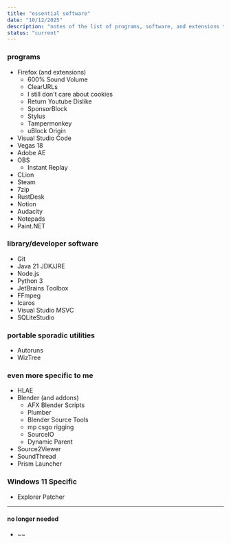 ```yaml
---
title: "essential software"
date: "10/12/2025"
description: "notes of the list of programs, software, and extensions that I frequently use/need on any fresh machine, besides obvious drivers for hardware."
status: "current"
---
```


### programs

- Firefox (and extensions)
  - 600% Sound Volume
  - ClearURLs
  - I still don't care about cookies
  - Return Youtube Dislike
  - SponsorBlock
  - Stylus
  - Tampermonkey
  - uBlock Origin
- Visual Studio Code
- Vegas 18
- Adobe AE
- OBS
  - Instant Replay
- CLion
- Steam
- 7zip
- RustDesk
- Notion
- Audacity
- Notepads
- Paint.NET

### library/developer software

- Git
- Java 21 JDK/JRE
- Node.js
- Python 3
- JetBrains Toolbox
- FFmpeg
- Icaros
- Visual Studio MSVC
- SQLiteStudio

### portable sporadic utilities

- Autoruns
- WizTree

### even more specific to me

- HLAE
- Blender (and addons)
  - AFX Blender Scripts
  - Plumber
  - Blender Source Tools
  - mp csgo rigging
  - SourceIO
  - Dynamic Parent
- Source2Viewer
- SoundThread
- Prism Launcher

### Windows 11 Specific

- Explorer Patcher

---

#### no longer needed

- ~~
